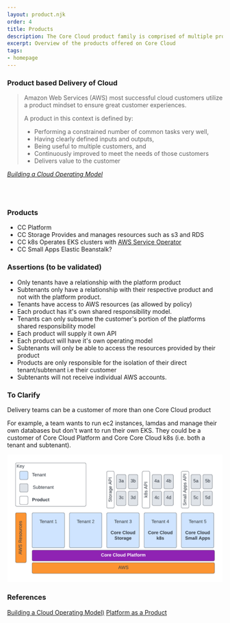 ```yaml
---
layout: product.njk
order: 4
title: Products
description: The Core Cloud product family is comprised of multiple products that meet the needs of HO customers
excerpt: Overview of the products offered on Core Cloud
tags:
- homepage
---
```


### Product based Delivery of Cloud
<blockquote>
<p>Amazon Web Services (AWS) most successful cloud customers utilize a product mindset to ensure great customer experiences.</p>

A product in this context is defined by:
* Performing a constrained number of common tasks very well,
* Having clearly defined inputs and outputs,
* Being useful to multiple customers, and
* Continuously improved to meet the needs of those customers
* Delivers value to the customer
</blockquote><cite><a href="https://d1.awsstatic.com/whitepapers/building-a-cloud-operating-model.pdf">Building a Cloud Operating Model</a></cite>

<br /><br />

### Products
* CC Platform
* CC Storage
  Provides and manages resources such as s3 and RDS
* CC k8s
  Operates EKS clusters with [AWS Service Operator](https://aws.amazon.com/blogs/opensource/aws-service-operator-kubernetes-available/)  
* CC Small Apps
  Elastic Beanstalk? 
### Assertions (to be validated)
* Only tenants have a relationship with the platform product
* Subtenants only have a relationship with their respective product and not with the platform product.
* Tenants have access to AWS resources (as allowed by policy)
* Each product has it's own shared responsibility model.
* Tenants can only subsume the customer's portion of the platforms shared responsibility model
* Each product will supply it own API
* Each product will have it's own operating model
* Subtenants will only be able to access the resources provided by their product
* Products are only responsible for the isolation of their direct tenant/subtenant i.e their customer
* Subtenants will not receive individual AWS accounts.

### To Clarify
Delivery teams can be a customer of more than one Core Cloud product

For example, a team wants to run ec2 instances, lamdas and manage their own databases but don't want to run their own EKS. They could be a customer of Core Cloud Platform and Core Core Cloud k8s (i.e. both a tenant and subtenant).

![Product diagram](../assets/images/Product.png)

### References
[Building a Cloud Operating Model)](https://d1.awsstatic.com/whitepapers/building-a-cloud-operating-model.pdf)
[Platform as a Product](https://platformengineering.org/talks-library/platform-as-a-product)